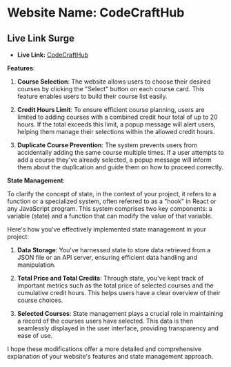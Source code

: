 
# Website Name: CodeCraftHub

## Live Link Surge
- **Live Link:** [CodeCraftHub](CodeCraftHub-mahfuz.surge.sh/)

**Features**:

1. **Course Selection**: The website allows users to choose their desired courses by clicking the "Select" button on each course card. This feature enables users to build their course list easily.

2. **Credit Hours Limit**: To ensure efficient course planning, users are limited to adding courses with a combined credit hour total of up to 20 hours. If the total exceeds this limit, a popup message will alert users, helping them manage their selections within the allowed credit hours.

3. **Duplicate Course Prevention**: The system prevents users from accidentally adding the same course multiple times. If a user attempts to add a course they've already selected, a popup message will inform them about the duplication and guide them on how to proceed correctly.

**State Management**:

To clarify the concept of state, in the context of your project, it refers to a function or a specialized system, often referred to as a "hook" in React or any JavaScript program. This system comprises two key components: a variable (state) and a function that can modify the value of that variable.

Here's how you've effectively implemented state management in your project:

1. **Data Storage**: You've harnessed state to store data retrieved from a JSON file or an API server, ensuring efficient data handling and manipulation.

2. **Total Price and Total Credits**: Through state, you've kept track of important metrics such as the total price of selected courses and the cumulative credit hours. This helps users have a clear overview of their course choices.

3. **Selected Courses**: State management plays a crucial role in maintaining a record of the courses users have selected. This data is then seamlessly displayed in the user interface, providing transparency and ease of use.

I hope these modifications offer a more detailed and comprehensive explanation of your website's features and state management approach.